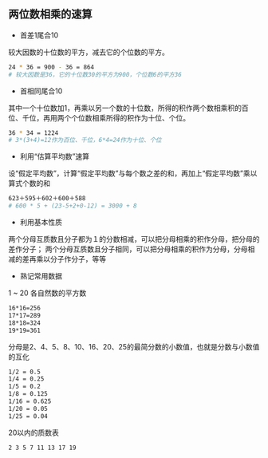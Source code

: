## 两位数相乘的速算

* 首差1尾合10

较大因数的十位数的平方，减去它的个位数的平方。
```bash
24 * 36 = 900 - 36 = 864
# 较大因数是36，它的十位数30的平方为900，个位数6的平方36
```

* 首相同尾合10

其中一个十位数加1，再乘以另一个数的十位数，所得的积作两个数相乘积的百位、千位，再用两个个位数相乘所得的积作为十位、个位。
```bash
36 * 34 = 1224
# 3*(3+4)=12作为百位、千位，6*4=24作为十位、个位
```

* 利用“估算平均数”速算

设“假定平均数”，计算“假定平均数”与每个数之差的和，再加上“假定平均数”乘以算式个数的和
```bash
623＋595＋602＋600＋588
# 600 * 5 + (23-5+2+0-12) = 3000 + 8
```

* 利用基本性质

两个分母互质数且分子都为１的分数相减，可以把分母相乘的积作分母，把分母的差作分子；
两个分母互质数且分子相同，可以把分母相乘的积作为分母，分母相减的差再乘以分子作分子，等等

* 熟记常用数据

1 ~ 20 各自然数的平方数
```bash
16*16=256 
17*17=289 
18*18=324 
19*19=361
```

分母是2、4、5、8、10、16、20、25的最简分数的小数值，也就是分数与小数值的互化
```bash
1/2 = 0.5
1/4 = 0.25
1/5 = 0.2
1/8 = 0.125
1/16 = 0.625
1/20 = 0.05
1/25 = 0.04
```

20以内的质数表
```bash
2 3 5 7 11 13 17 19
```






